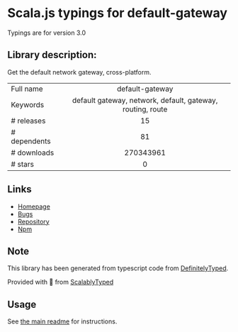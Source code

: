 
# Scala.js typings for default-gateway

Typings are for version 3.0

## Library description:
Get the default network gateway, cross-platform.

|                    |                 |
| ------------------ | :-------------: |
| Full name          | default-gateway |
| Keywords           | default gateway, network, default, gateway, routing, route |
| # releases         | 15 |
| # dependents       | 81 |
| # downloads        | 270343961 |
| # stars            | 0 |

## Links
- [Homepage](https://github.com/silverwind/default-gateway#readme)
- [Bugs](https://github.com/silverwind/default-gateway/issues)
- [Repository](https://github.com/silverwind/default-gateway)
- [Npm](https://www.npmjs.com/package/default-gateway)
    


## Note
This library has been generated from typescript code from [DefinitelyTyped](https://definitelytyped.org).

Provided with :purple_heart: from [ScalablyTyped](https://github.com/oyvindberg/ScalablyTyped)

## Usage
See [the main readme](../../readme.md) for instructions.


